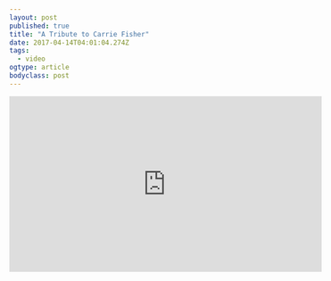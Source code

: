 ```yaml
---
layout: post 
published: true 
title: "A Tribute to Carrie Fisher" 
date: 2017-04-14T04:01:04.274Z 
tags:
  - video
ogtype: article 
bodyclass: post 
---
```


<iframe width="560" height="315" src="https://www.youtube.com/embed/sE99le5FBrY" frameborder="0" allowfullscreen></iframe>
